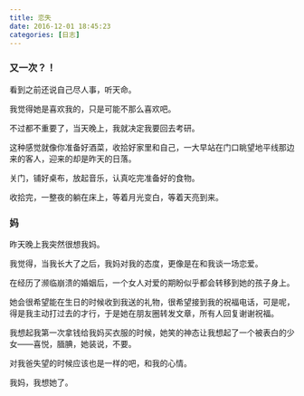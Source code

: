 ```yaml
---
title: 恋失
date: 2016-12-01 18:45:23
categories: [日志]
---
```

### 又一次？！  
  
看到之前还说自己尽人事，听天命。  
  
我觉得她是喜欢我的，只是可能不那么喜欢吧。  
  
不过都不重要了，当天晚上，我就决定我要回去考研。  
  
这种感觉就像你准备好酒菜，收拾好家里和自己，一大早站在门口眺望地平线那边来的客人，迎来的却是昨天的日落。  
 <!--more--> 
关门，铺好桌布，放起音乐，认真吃完准备好的食物。  
  
收拾完，一整夜的躺在床上，等着月光变白，等着天亮到来。  
  
### 妈  
  
昨天晚上我突然很想我妈。  
  
我觉得，当我长大了之后，我妈对我的态度，更像是在和我谈一场恋爱。  
  
在经历了濒临崩溃的婚姻后，一个女人对爱的期盼似乎都会转移到她的孩子身上。  
  
她会很希望能在生日的时候收到我送的礼物，很希望接到我的祝福电话，可是呢，得是我主动打过去的才行，于是她在朋友圈转发文章，所有人回复谢谢祝福。  
  
我想起我第一次拿钱给我妈买衣服的时候，她笑的神态让我想起了一个被表白的少女——喜悦，腼腆，她装说，不要。  
  
对我爸失望的时候应该也是一样的吧，和我的心情。  
  
我妈，我想她了。